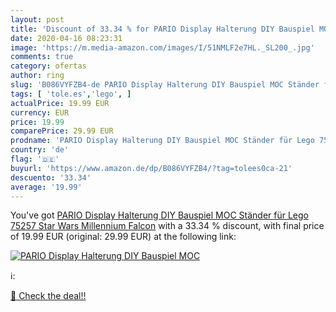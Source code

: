 ```yaml
---
layout: post
title: 'Discount of 33.34 % for PARIO Display Halterung DIY Bauspiel MOC'
date: 2020-04-16 08:23:31
image: 'https://m.media-amazon.com/images/I/51NMLF2e7HL._SL200_.jpg'
comments: true
category: ofertas
author: ring
slug: 'B086VYFZB4-de PARIO Display Halterung DIY Bauspiel MOC Ständer für Lego...'
tags: [ 'tole.es','lego', ]
actualPrice: 19.99 EUR
currency: EUR
price: 19.99
comparePrice: 29.99 EUR
prodname: 'PARIO Display Halterung DIY Bauspiel MOC Ständer für Lego 75257 Star Wars Millennium Falcon'
country: 'de'
flag: '🇩🇪'
buyurl: 'https://www.amazon.de/dp/B086VYFZB4/?tag=tolees0ca-21'
descuento: '33.34'
average: '19.99'
---
```


You've got [PARIO Display Halterung DIY Bauspiel MOC Ständer für Lego 75257 Star Wars Millennium Falcon](https://www.amazon.de/dp/B086VYFZB4/?tag=tolees0ca-21) with a  33.34 % discount, with final price of 19.99 EUR (original: 29.99 EUR) at the following link:

[![PARIO Display Halterung DIY Bauspiel MOC](https://m.media-amazon.com/images/I/51NMLF2e7HL._SL200_.jpg)](https://www.amazon.de/dp/B086VYFZB4/?tag=tolees0ca-21)

ℹ️:


[🛒 Check the deal!!](https://www.amazon.de/dp/B086VYFZB4/?tag=tolees0ca-21)
